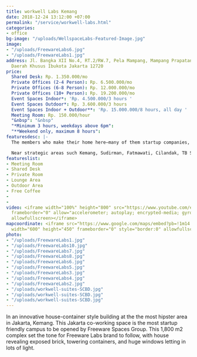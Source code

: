 ```yaml
---
title: workwell Labs Kemang
date: 2018-12-24 13:12:00 +07:00
permalink: "/service/workwell-labs.html"
categories:
- office
bg-image: "/uploads/WellspaceLabs-Featured-Image.jpg"
image:
- "/uploads/FreewareLabs6.jpg"
- "/uploads/FreewareLabs1.jpg"
address: Jl. Bangka XII No.4, RT.2/RW.7, Pela Mampang, Mampang Prapatan, Jakarta Selatan,
  Daerah Khusus Ibukota Jakarta 12720
price:
  Shared Desk: Rp. 1.350.000/mo
  Private Offices (2-4 Person): Rp. 6.500.000/mo
  Private Offices (6-8 Person): Rp. 12.000.000/mo
  Private Offices (10+ Person): Rp. 19.200.000/mo
  Event Spaces Indoor*: 'Rp. 4.500.000/3 hours '
  Event Spaces Outdoor*: Rp. 3.600.000/3 hours
  Event Spaces Indoor + Outdoor**: 'Rp. 15.000.000/8 hours, all day '
  Meeting Room: Rp. 150.000/hour
  "&nbsp": "&nbsp"
  "*Minimum 3 hours, weekdays above 6pm": 
  "**Weekend only, maximum 8 hours": 
featuresdesc: |-
  The members who make their home here—many of them startup companies, but there’s a broad range from other industries as well— pet-friendly vibe, and cool lounge areas supported by Fabelio.com. There are workshops and networking events designed for Indonesian & global startups to improve their business. And some of the city’s best eateries are steps away. If you’re looking for a convenient location, a great mix of people, and a sense of startups, this would be the best Jakarta coworking space to join.

  Near strategic areas such Kemang, Sudirman, Fatmawati, Cilandak, TB Simatupang, Fatmawati, Blok M, Sudirman, Darmawangsa, and more.
featureslist:
- Meeting Room
- Shared Desk
- Private Room
- Lounge Area
- Outdoor Area
- Free Coffee
- 
- 
video: <iframe width="100%" height="800" src="https://www.youtube.com/embed/MqvdZ7Fo_8Y"
  frameborder="0" allow="accelerometer; autoplay; encrypted-media; gyroscope; picture-in-picture"
  allowfullscreen></iframe>
mapcoordinate: <iframe src="https://www.google.com/maps/embed?pb=!1m14!1m8!1m3!1d15864.278249091602!2d106.813444!3d-6.254566!3m2!1i1024!2i768!4f13.1!3m3!1m2!1s0x0%3A0x1a407671640ce223!2sFreeware+%2F+workwell+Labs+Kemang+Coworking+Space+%26+Serviced+Office+(wellspaces)!5e0!3m2!1sen!2sid!4v1561525002316!5m2!1sen!2sid"
  width="600" height="450" frameborder="0" style="border:0" allowfullscreen></iframe>
photo:
- "/uploads/FreewareLabs1.jpg"
- "/uploads/FreewareLabs10.jpg"
- "/uploads/FreewareLabs7.jpg"
- "/uploads/FreewareLabs8.jpg"
- "/uploads/FreewareLabs6.jpg"
- "/uploads/FreewareLabs5.jpg"
- "/uploads/FreewareLabs3.jpg"
- "/uploads/FreewareLabs4.jpg"
- "/uploads/FreewareLabs2.jpg"
- "/uploads/workwell-suites-SCBD.jpg"
- "/uploads/workwell-suites-SCBD.jpg"
- "/uploads/workwell-suites-SCBD.jpg"
---
```


In an innovative house-container style building at the the most hipster area in Jakarta, Kemang. This Jakarta co-working space is the most startup friendly campus to be opened by Freeware Spaces Group. This 1,800 m2 complex set the tone for Freeware Labs brand to follow, with house revealing exposed brick, towering containers, and huge windows letting in lots of light.